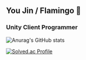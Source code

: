 ## You Jin / Flamingo 🦩
### Unity Client Programmer

![Anurag's GitHub stats](https://github-readme-stats.vercel.app/api?username=yujinnnnnnn&theme=default_icons=true&include_all_commits=true)

[![Solved.ac Profile](http://mazassumnida.wtf/api/v2/generate_badge?boj=ugenie0609)](https://solved.ac/ugenie0609/)

<!--
**Yujinnnnnnn/yujinnnnnnn** is a ✨ _special_ ✨ repository because its `README.md` (this file) appears on your GitHub profile.

Here are some ideas to get you started:

- 🔭 I’m currently working on ...
- 🌱 I’m currently learning ...
- 👯 I’m looking to collaborate on ...
- 🤔 I’m looking for help with ...
- 💬 Ask me about ...
- 📫 How to reach me: ...
- 😄 Pronouns: ...
- ⚡ Fun fact: ...
-->
